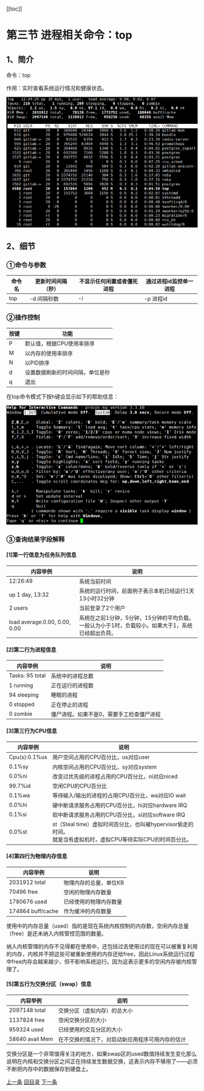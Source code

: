 [[toc]]

# 第三节 进程相关命令：top

## 1、简介

命令：top

作用：实时查看系统运行情况和健康状态。

![./images](./images/img070.png)



## 2、细节

### ①命令与参数

| 命令名 | 更新时间间隔（秒） | 不显示任何闲置或者僵死进程 | 通过进程id监控单一进程 |
| ------ | ------------------ | -------------------------- | ---------------------- |
| top    | -d 间隔秒数        | -i                         | -p 进程id              |



### ②操作控制

| 按键 | 功能                             |
| ---- | -------------------------------- |
| P    | 默认值，根据CPU使用率排序        |
| M    | 以内存的使用率排序               |
| N    | 以PID排序                        |
| d    | 设置数据刷新的时间间隔，单位是秒 |
| q    | 退出                             |

在top命令模式下按h键会显示如下的帮助信息：

![./images](./images/img071.png)



### ③查询结果字段解释

#### [1]第一行信息为任务队列信息

| 内容举例                      | 说明                                                         |
| ----------------------------- | ------------------------------------------------------------ |
| 12:26:49                      | 系统当前时间                                                 |
| up 1 day, 13:32               | 系统的运行时间，前面例子表示本机已经运行1天13小时32分钟      |
| 2 users                       | 当前登录了2个用户                                            |
| load average:0.00, 0.00, 0.00 | 系统在之前1分钟，5分钟，15分钟的平均负载。<br />一般认为小于1时，负载较小。如果大于1，系统已经超出负荷。 |



#### [2]第二行为进程信息

| 内容举例        | 说明                                      |
| --------------- | ----------------------------------------- |
| Tasks: 95 total | 系统中的进程总数                          |
| 1 running       | 正在运行的进程数                          |
| 94 sleeping     | 睡眠的进程                                |
| 0 stopped       | 正在停止的进程                            |
| 0 zombie        | 僵尸进程。如果不是0，需要手工检查僵尸进程 |



#### [3]第三行为CPU信息

| 内容举例      | 说明                                                         |
| ------------- | ------------------------------------------------------------ |
| Cpu(s):0.1%us | 用户空间占用的CPU百分比，us对应user                          |
| 0.1%sy        | 内核空间占用的CPU百分比，sy对应system                        |
| 0.0%ni        | 改变过优先级的进程占用的CPU百分比，ni对应niced               |
| 99.7%id       | 空闲CPU的CPU百分比                                           |
| 0.1%wa        | 等待输入/输出的进程的占用CPU百分比，wa对应IO wait            |
| 0.0%hi        | 硬中断请求服务占用的CPU百分比，hi对应hardware IRQ            |
| 0.1%si        | 软中断请求服务占用的CPU百分比，si对应software IRQ            |
| 0.0%st        | st（Steal time）虚拟时间百分比，也叫被hypervisor偷走的时间。<br />就是当有虚拟机时，虚拟CPU等待实际CPU的时间百分比。 |



#### [4]第四行为物理内存信息

| 内容举例          | 说明                   |
| ----------------- | ---------------------- |
| 2031912 total     | 物理内存的总量，单位KB |
| 70496 free        | 空闲的物理内存数量     |
| 1780676 used      | 已经使用的物理内存数量 |
| 174864 buff/cache | 作为缓冲的内存数量     |

使用中的内存总量（used）指的是现在系统内核控制的内存数，空闲内存总量（free）是还未纳入内核管控范围的数量。

纳入内核管理的内存不见得都在使用中，还包括过去使用过的现在可以被重复利用的内存，内核并不把这些可被重新使用的内存还给free，因此Linux系统运行过程中free内存会越来越少，但不影响系统运行。因为这表示更多的空闲内存被内核管理了。



#### [5]第五行为交换分区（swap）信息

| 内容举例        | 说明                                             |
| --------------- | ------------------------------------------------ |
| 2097148 total   | 交换分区（虚拟内存）的总大小                     |
| 1137824 free    | 空闲交换分区的大小                               |
| 959324 used     | 已经使用的交互分区的大小                         |
| 58640 avail Mem | 在不交换的情况下，对启动新应用程序可用内存的估计 |

交换分区是一个非常值得关注的地方，如果swap区的used数值持续发生变化那么说明在内核和交换分区之间正在持续发生数据交换，这表示内存不够用了——必须不断把内存中的数据保存到硬盘上。



[上一条](verse03-02-kill.html) [回目录](verse03-00-index.html) [下一条](verse03-04-netstat.html)